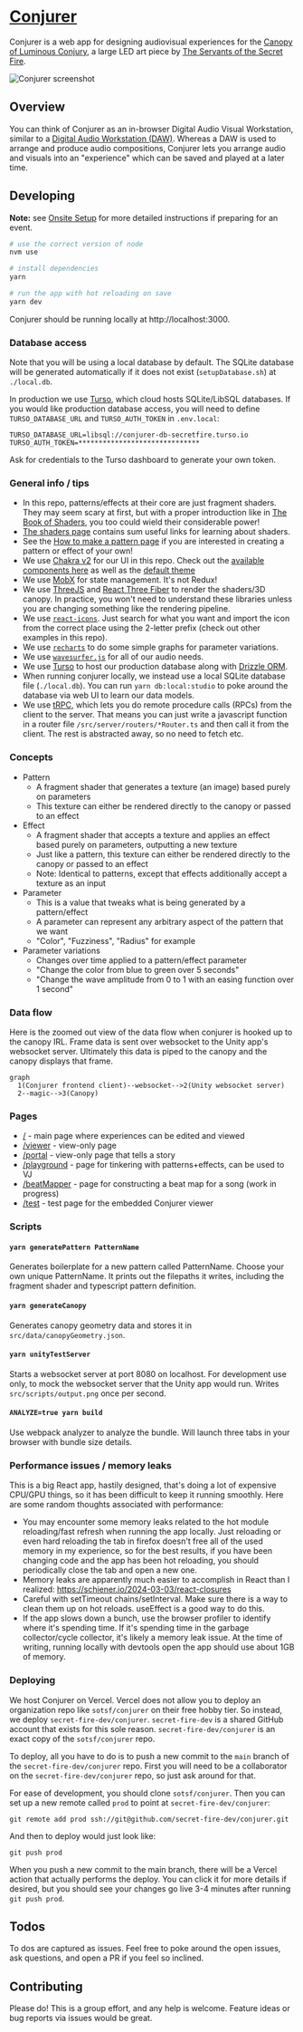 # [Conjurer](https://canopyconjurer.vercel.app)

Conjurer is a web app for designing audiovisual experiences for the [Canopy of Luminous Conjury](https://se.cretfi.re/canopy/), a large LED art piece by [The Servants of the Secret Fire](https://se.cretfi.re/).

![Conjurer screenshot](public/example.png)

## Overview

You can think of Conjurer as an in-browser Digital Audio Visual Workstation, similar to a [Digital Audio Workstation (DAW)](https://en.wikipedia.org/wiki/Digital_audio_workstation). Whereas a DAW is used to arrange and produce audio compositions, Conjurer lets you arrange audio and visuals into an "experience" which can be saved and played at a later time.

## Developing

**Note:** see [Onsite Setup](ONSITE_SETUP.md) for more detailed instructions if preparing for an event.

```bash
# use the correct version of node
nvm use

# install dependencies
yarn

# run the app with hot reloading on save
yarn dev
```

Conjurer should be running locally at http://localhost:3000.

### Database access

Note that you will be using a local database by default. The SQLite database will be generated automatically if it does not exist (`setupDatabase.sh`) at `./local.db`.

In production we use [Turso](https://docs.turso.tech/introduction), which cloud hosts SQLite/LibSQL databases. If you would like production database access, you will need to define `TURSO_DATABASE_URL` and `TURSO_AUTH_TOKEN` in `.env.local`:

```
TURSO_DATABASE_URL=libsql://conjurer-db-secretfire.turso.io
TURSO_AUTH_TOKEN=******************************
```

Ask for credentials to the Turso dashboard to generate your own token.

### General info / tips

- In this repo, patterns/effects at their core are just fragment shaders. They may seem scary at first, but with a proper introduction like in [The Book of Shaders](https://thebookofshaders.com/), you too could wield their considerable power!
- [The shaders page](docs/shaders.md) contains sum useful links for learning about shaders.
- See the [How to make a pattern page](docs/patterns.md) if you are interested in creating a pattern or effect of your own!
- We use [Chakra v2](https://chakra-ui.com/) for our UI in this repo. Check out the [available components here](https://v2.chakra-ui.com/docs/components) as well as the [default theme](https://v2.chakra-ui.com/docs/styled-system/theme)
- We use [MobX](https://github.com/mobxjs/mobx) for state management. It's not Redux!
- We use [ThreeJS](https://threejs.org/) and [React Three Fiber](https://docs.pmnd.rs/react-three-fiber/getting-started/introduction) to render the shaders/3D canopy. In practice, you won't need to understand these libraries unless you are changing something like the rendering pipeline.
- We use [`react-icons`](https://react-icons.github.io/react-icons/search). Just search for what you want and import the icon from the correct place using the 2-letter prefix (check out other examples in this repo).
- We use [`recharts`](https://recharts.org/en-US/api) to do some simple graphs for parameter variations.
- We use [`wavesurfer.js`](https://wavesurfer-js.org/) for all of our audio needs.
- We use [Turso](https://docs.turso.tech/introduction) to host our production database along with [Drizzle ORM](https://orm.drizzle.team/docs/overview).
- When running conjurer locally, we instead use a local SQLite database file (`./local.db`). You can run `yarn db:local:studio` to poke around the database via web UI to learn our data models.
- We use [tRPC](https://trpc.io/docs/), which lets you do remote procedure calls (RPCs) from the client to the server. That means you can just write a javascript function in a router file `/src/server/routers/*Router.ts` and then call it from the client. The rest is abstracted away, so no need to fetch etc.

### Concepts

- Pattern
  - A fragment shader that generates a texture (an image) based purely on parameters
  - This texture can either be rendered directly to the canopy or passed to an effect
- Effect
  - A fragment shader that accepts a texture and applies an effect based purely on parameters, outputting a new texture
  - Just like a pattern, this texture can either be rendered directly to the canopy or passed to an effect
  - Note: Identical to patterns, except that effects additionally accept a texture as an input
- Parameter
  - This is a value that tweaks what is being generated by a pattern/effect
  - A parameter can represent any arbitrary aspect of the pattern that we want
  - "Color", "Fuzziness", "Radius" for example
- Parameter variations
  - Changes over time applied to a pattern/effect parameter
  - "Change the color from blue to green over 5 seconds"
  - "Change the wave amplitude from 0 to 1 with an easing function over 1 second"

### Data flow

Here is the zoomed out view of the data flow when conjurer is hooked up to the canopy IRL. Frame data is sent over websocket to the Unity app's websocket server. Ultimately this data is piped to the canopy and the canopy displays that frame.

```mermaid
graph
  1(Conjurer frontend client)--websocket-->2(Unity websocket server)
  2--magic-->3(Canopy)
```

### Pages

- [/](https://canopyconjurer.vercel.app/) - main page where experiences can be edited and viewed
- [/viewer](https://canopyconjurer.vercel.app/viewer) - view-only page
- [/portal](https://canopyconjurer.vercel.app/portal) - view-only page that tells a story
- [/playground](https://canopyconjurer.vercel.app/playground) - page for tinkering with patterns+effects, can be used to VJ
- [/beatMapper](https://canopyconjurer.vercel.app/beatMapper) - page for constructing a beat map for a song (work in progress)
- [/test](https://canopyconjurer.vercel.app/test) - test page for the embedded Conjurer viewer

### Scripts

#### `yarn generatePattern PatternName`

Generates boilerplate for a new pattern called PatternName. Choose your own unique PatternName. It prints out the filepaths it writes, including the fragment shader and typescript pattern definition.

#### `yarn generateCanopy`

Generates canopy geometry data and stores it in `src/data/canopyGeometry.json`.

#### `yarn unityTestServer`

Starts a websocket server at port 8080 on localhost. For development use only, to mock the websocket server that the Unity app would run. Writes `src/scripts/output.png` once per second.

#### `ANALYZE=true yarn build`

Use webpack analyzer to analyze the bundle. Will launch three tabs in your browser with bundle size details.

### Performance issues / memory leaks

This is a big React app, hastily designed, that's doing a lot of expensive CPU/GPU things, so it has been difficult to keep it running smoothly. Here are some random thoughts associated with performance:

- You may encounter some memory leaks related to the hot module reloading/fast refresh when running the app locally. Just reloading or even hard reloading the tab in firefox doesn't free all of the used memory in my experience, so for the best results, if you have been changing code and the app has been hot reloading, you should periodically close the tab and open a new one.
- Memory leaks are apparently much easier to accomplish in React than I realized: https://schiener.io/2024-03-03/react-closures
- Careful with setTimeout chains/setInterval. Make sure there is a way to clean them up on hot reloads. useEffect is a good way to do this.
- If the app slows down a bunch, use the browser profiler to identify where it's spending time. If it's spending time in the garbage collector/cycle collector, it's likely a memory leak issue. At the time of writing, running locally with devtools open the app should use about 1GB of memory.

### Deploying

We host Conjurer on Vercel. Vercel does not allow you to deploy an organization repo like `sotsf/conjurer` on their free hobby tier. So instead, we deploy `secret-fire-dev/conjurer`. `secret-fire-dev` is a shared GitHub account that exists for this sole reason. `secret-fire-dev/conjurer` is an exact copy of the `sotsf/conjurer` repo.

To deploy, all you have to do is to push a new commit to the `main` branch of the `secret-fire-dev/conjurer` repo. First you will need to be a collaborator on the `secret-fire-dev/conjurer` repo, so just ask around for that.

For ease of development, you should clone `sotsf/conjurer`. Then you can set up a new remote called `prod` to point at `secret-fire-dev/conjurer`:

```
git remote add prod ssh://git@github.com/secret-fire-dev/conjurer.git
```

And then to deploy would just look like:

```
git push prod
```

When you push a new commit to the main branch, there will be a Vercel action that actually performs the deploy. You can click it for more details if desired, but you should see your changes go live 3-4 minutes after running `git push prod`.

## Todos

To dos are captured as issues. Feel free to poke around the open issues, ask questions, and open a PR if you feel so inclined.

## Contributing

Please do! This is a group effort, and any help is welcome. Feature ideas or bug reports via issues would be great.
